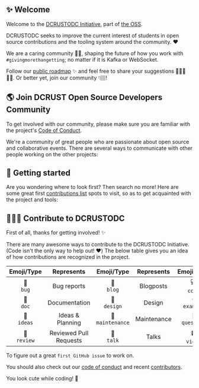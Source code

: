 ## ✨ Welcome
Welcome to the [DCRUSTODC Initiative](https://dcrustodc.netlify.app/), part of [the OSS](https://opensource.com/).

DCRUSTODC seeks to improve the current interest of students in open source contributions and the tooling system around the community. ❤️

We are a caring community 👐🏿, shaping the future of how you work with `#givingmorethangetting`; no matter if it is Kafka or WebSocket.

Follow our [public roadmap](https://dcrustodc.netlify.app/) ✨ and feel free to share your suggestions 🙇🏿‍♀️🙇🏿. Or better yet, join our community 👇🏽!

## 🌎 Join DCRUST Open Source Developers Community
To get involved with our community, please make sure you are familiar with the project's [Code of Conduct](https://github.com/DCRUSTODC/.github/blob/main/profile/code-of-conduct.md).

We're a community of great people who are passionate about open source and collaborative events. There are several ways to communicate with other people working on the other projects:

## 📑 Getting started
Are you wondering where to look first? Then search no more! Here are some great first [contributions list](https://dcrustodc.netlify.app/) spots to visit, so as to get acquainted with the project and tools:

## 👩🏽‍💻 Contribute to DCRUSTODC
First of all, thanks for getting involved! ✨

There are many awesome ways to contribute to the DCRUSTODC Initiative. (Code isn't the only way to help out! ❤️) The below table gives you an idea of how contributions are recognized in the project.


Emoji/Type | Represents | Emoji/Type | Represents | Emoji/Type | Represents |
:---: | :---: | :---: | :---: | :---: | :---:
🐛 <br /> `bug` | Bug reports | 📝 <br /> `blog` | Blogposts | 💻 <br /> `code` | Code |
📖 <br /> `doc` | Documentation | 🎨 <br /> `design` | Design | 💡 <br /> `example` | Examples |
🤔 <br /> `ideas` | Ideas & Planning | 🚧 <br /> `maintenance` | Maintenance | 💬 <br /> `question` | Answering Questions | 
👀 <br /> `review` | Reviewed Pull Requests | 📢 <br /> `talk` | Talks | 📹 <br /> `video` | Videos |

To figure out a great `first GitHub issue` to work on.

You should also check out our [code of conduct](/profile/code-of-conduct.md) and recent [contributors](/profile/contributing.md).

You look cute while coding! 🤗

